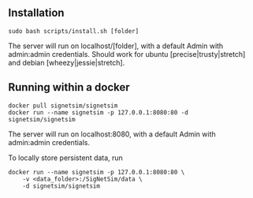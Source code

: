 ## Installation

	sudo bash scripts/install.sh [folder]

The server will run on localhost/[folder], with a default Admin with admin:admin credentials. Should work for ubuntu [precise|trusty|stretch] and debian [wheezy|jessie|stretch].


## Running within a docker

	docker pull signetsim/signetsim
	docker run --name signetsim -p 127.0.0.1:8080:80 -d signetsim/signetsim

The server will run on localhost:8080, with a default Admin with admin:admin credentials.

To locally store persistent data, run

	docker run --name signetsim -p 127.0.0.1:8080:80 \
		-v <data_folder>:/SigNetSim/data \
		-d signetsim/signetsim
